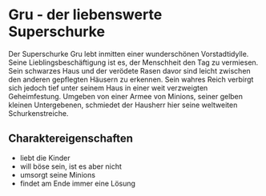 # Gru - der liebenswerte Superschurke
Der Superschurke Gru lebt inmitten einer wunderschönen Vorstadtidylle. 
Seine Lieblingsbeschäftigung ist es, der Menschheit den Tag zu vermiesen. 
Sein schwarzes Haus und der verödete Rasen davor sind leicht zwischen den anderen gepflegten Häusern zu erkennen. 
Sein wahres Reich verbirgt sich jedoch tief unter seinem Haus in einer weit verzweigten Geheimfestung. 
Umgeben von einer Armee von Minions, seiner gelben kleinen Untergebenen, 
schmiedet der Hausherr hier seine weltweiten Schurkenstreiche.
## Charaktereigenschaften
* liebt die Kinder
* will böse sein, ist es aber nicht
* umsorgt seine Minions
* findet am Ende immer eine Lösung
